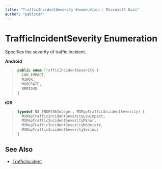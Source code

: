 ```yaml
---
title: "TrafficIncidentSeverity Enumeration | Microsoft Docs"
author: "pablocan"
---
```


# TrafficIncidentSeverity Enumeration

Specifies the severity of traffic incident.

**Android**

>```java
> public enum TrafficIncidentSeverity {
>   LOW_IMPACT,
>   MINOR,
>   MODERATE,
>   SERIOUS
> }
>```

**iOS**

>```objectivec
> typedef NS_ENUM(NSInteger, MSMapTrafficIncidentSeverity) {
>   MSMapTrafficIncidentSeverityLowImpact,
>   MSMapTrafficIncidentSeverityMinor,
>   MSMapTrafficIncidentSeverityModerate,
>   MSMapTrafficIncidentSeveritySerious
> }
>```

## See Also

* [TrafficIncident](TrafficIncident-class.md)